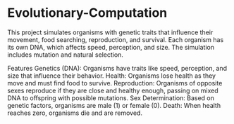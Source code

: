 # Evolutionary-Computation

This project simulates organisms with genetic traits that influence their movement, food searching, reproduction, and survival. Each organism has its own DNA, which affects speed, perception, and size. The simulation includes mutation and natural selection.

Features
Genetics (DNA): Organisms have traits like speed, perception, and size that influence their behavior.
Health: Organisms lose health as they move and must find food to survive.
Reproduction: Organisms of opposite sexes reproduce if they are close and healthy enough, passing on mixed DNA to offspring with possible mutations.
Sex Determination: Based on genetic factors, organisms are male (1) or female (0).
Death: When health reaches zero, organisms die and are removed.
